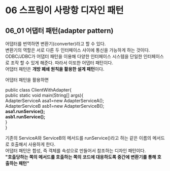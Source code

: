 # 06 스프링이 사랑항 디자인 패턴
## 06_01 어댑터 패턴(adapter pattern)

어댑터를 번역하면 변환기(converter)라고 할 수 있다.  
변환기의 역할은 서로 다른 두 인터페이스 사이에 통신을 가능하게 하는 것이다.  
ODBC/JDBC가 어댑터 패턴을 이용해 다양한 인터페이스 시스템을 단일한 인터페이스로 조작 할 수 있게 해준다. 따라서 이또한 어댑터 패턴이다.  
어댑터 패턴은 <strong>개방 폐쇄 원칙을 활용한 설계 패턴</strong>이다.  

어댑터 패턴을 활용하면

public class ClientWithAdapter{  
  public static void main(String[] args){  
     AdapterServiceA asa1=new AdapterServiceA();  
     AdapterServiceB asb1=new AdapterServiceB();  
      <strong>asa1.runService();  
      asb1.runService(); </strong>   
  }  
}  

기존의 ServiceA와 ServiceB의 메서드를 runService()라고 하는 같은 이름의 메서드로 호출해서 사용하게 한다.  
어댑터 패턴은 합성, 즉 객체를 속성으로 만들어서 참조하는 디자인 패턴이다.  
<strong>"호출당하는 쪽의 메서드를 호출하는 쪽의 코드에 대응하도록 중간에 변환기를 통해 호출하는 패턴"</strong>
